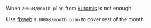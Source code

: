 When `200GB/month plan` from [kuromis](https://www.kuromis.com/) is not enough.

Use [fbweb](https://www.fbweb.cc)'s `100GB/month plan` to cover rest of the month.

